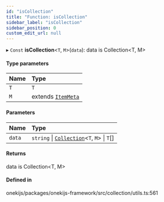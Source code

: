 ```yaml
---
id: "isCollection"
title: "Function: isCollection"
sidebar_label: "isCollection"
sidebar_position: 0
custom_edit_url: null
---
```


▸ `Const` **isCollection**<`T`, `M`\>(`data`): data is Collection<T, M\>

#### Type parameters

| Name | Type |
| :------ | :------ |
| `T` | `T` |
| `M` | extends [`ItemMeta`](../types/ItemMeta.md) |

#### Parameters

| Name | Type |
| :------ | :------ |
| `data` | `string` \| [`Collection`](../types/Collection.md)<`T`, `M`\> \| `T`[] |

#### Returns

data is Collection<T, M\>

#### Defined in

onekijs/packages/onekijs-framework/src/collection/utils.ts:561
